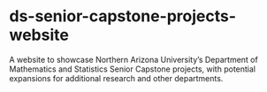 # ds-senior-capstone-projects-website
A website to showcase Northern Arizona University’s Department of Mathematics and Statistics Senior Capstone projects, with potential expansions for additional research and other departments.

